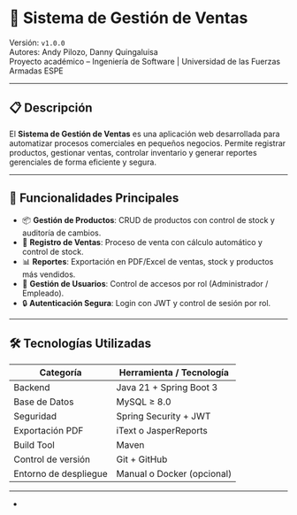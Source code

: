 # 🛒 Sistema de Gestión de Ventas

Versión: `v1.0.0`  
Autores: Andy Pilozo, Danny Quingaluisa  
Proyecto académico – Ingeniería de Software | Universidad de las Fuerzas Armadas ESPE

---

## 📋 Descripción

El **Sistema de Gestión de Ventas** es una aplicación web desarrollada para automatizar procesos comerciales en pequeños negocios. Permite registrar productos, gestionar ventas, controlar inventario y generar reportes gerenciales de forma eficiente y segura.

---

## 🚀 Funcionalidades Principales

- 📦 **Gestión de Productos**: CRUD de productos con control de stock y auditoría de cambios.
- 🧾 **Registro de Ventas**: Proceso de venta con cálculo automático y control de stock.
- 📊 **Reportes**: Exportación en PDF/Excel de ventas, stock y productos más vendidos.
- 👥 **Gestión de Usuarios**: Control de accesos por rol (Administrador / Empleado).
- 🔒 **Autenticación Segura**: Login con JWT y control de sesión por rol.

---

## 🛠️ Tecnologías Utilizadas

| Categoría        | Herramienta / Tecnología         |
|------------------|----------------------------------|
| Backend          | Java 21 + Spring Boot 3          |
| Base de Datos    | MySQL ≥ 8.0                      |
| Seguridad        | Spring Security + JWT            |
| Exportación PDF  | iText o JasperReports            |
| Build Tool       | Maven                            |
| Control de versión | Git + GitHub                   |
| Entorno de despliegue | Manual o Docker (opcional)  |

---

+
